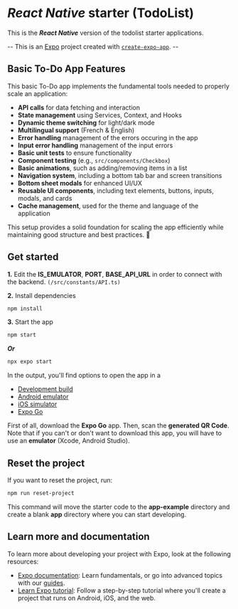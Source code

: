# ***React Native*** starter **(TodoList)**

This is the ***React Native*** version of the todolist starter applications.

-- This is an [Expo](https://expo.dev) project created with [`create-expo-app`](https://www.npmjs.com/package/create-expo-app). --

## Basic To-Do App Features

This basic To-Do app implements the fundamental tools needed to properly scale an application:

- **API calls** for data fetching and interaction
- **State management** using Services, Context, and Hooks
- **Dynamic theme switching** for light/dark mode
- **Multilingual support** (French & English)
- **Error handling** management of the errors occuring in the app
- **Input error handling** management of the input errors
- **Basic unit tests** to ensure functionality
- **Component testing** (e.g., `src/components/Checkbox`)
- **Basic animations**, such as adding/removing items in a list
- **Navigation system**, including a bottom tab bar and screen transitions
- **Bottom sheet modals** for enhanced UI/UX
- **Reusable UI components**, including text elements, buttons, inputs, modals, and cards
- **Cache management**, used for the theme and language of the application

This setup provides a solid foundation for scaling the app efficiently while maintaining good structure and best practices. 🚀

## Get started

**1.** Edit the **IS_EMULATOR**, **PORT**, **BASE_API_URL** in order to connect with the backend. `(/src/constants/API.ts)`

**2.** Install dependencies

   ```bash
   npm install
   ```

**3.** Start the app

   ```bash
   npm start
   ```

   ***Or***

   ```bash
   npx expo start
   ```

In the output, you'll find options to open the app in a

- [Development build](https://docs.expo.dev/develop/development-builds/introduction/)
- [Android emulator](https://docs.expo.dev/workflow/android-studio-emulator/)
- [iOS simulator](https://docs.expo.dev/workflow/ios-simulator/)
- [Expo Go](https://expo.dev/go)

First of all, download the **Expo Go** app. Then, scan the **generated QR Code**. Note that if you can't or don't want to download this app, you will have to use an **emulator** (Xcode, Android Studio).

## Reset the project

If you want to reset the project, run:

```bash
npm run reset-project
```

This command will move the starter code to the **app-example** directory and create a blank **app** directory where you can start developing.

## Learn more and documentation

To learn more about developing your project with Expo, look at the following resources:

- [Expo documentation](https://docs.expo.dev/): Learn fundamentals, or go into advanced topics with our [guides](https://docs.expo.dev/guides).
- [Learn Expo tutorial](https://docs.expo.dev/tutorial/introduction/): Follow a step-by-step tutorial where you'll create a project that runs on Android, iOS, and the web.